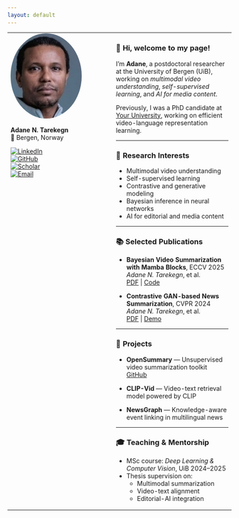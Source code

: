 ```yaml
---
layout: default
---
```


<table style="border-collapse: collapse; border: none;">
<tr style="border: none;">
<td width="200" valign="top" style="border: none;">

<img src="images/ad.jpg" width="160" style="border-radius: 60%;" alt="Adane N. Tarekegn" />

**Adane N. Tarekegn**  
📍 Bergen, Norway

[![LinkedIn](https://img.shields.io/badge/-LinkedIn-0077B5?style=flat&logo=linkedin&logoColor=white)](https://www.linkedin.com/in/yourprofile)  
[![GitHub](https://img.shields.io/badge/-GitHub-181717?style=flat&logo=github&logoColor=white)](https://github.com/adanent)  
[![Scholar](https://img.shields.io/badge/-Google%20Scholar-4285F4?style=flat&logo=google-scholar&logoColor=white)](https://scholar.google.com/citations?user=yourID)  
[![Email](https://img.shields.io/badge/-Email-D14836?style=flat&logo=gmail&logoColor=white)](mailto:adane.tarekegn@uib.no)

</td>
<td valign="top" style="padding-left: 30px; border: none;">

### 👋 Hi, welcome to my page!

I’m **Adane**, a postdoctoral researcher at the University of Bergen (UiB), working on *multimodal video understanding*, *self-supervised learning*, and *AI for media content*.

Previously, I was a PhD candidate at [Your University](#), working on efficient video-language representation learning.

---

### 🧠 Research Interests

- Multimodal video understanding  
- Self-supervised learning  
- Contrastive and generative modeling  
- Bayesian inference in neural networks  
- AI for editorial and media content

---

### 📚 Selected Publications

- **Bayesian Video Summarization with Mamba Blocks**, ECCV 2025  
  *Adane N. Tarekegn*, et al.  
  [PDF](#) | [Code](#)

- **Contrastive GAN-based News Summarization**, CVPR 2024  
  *Adane N. Tarekegn*, et al.  
  [PDF](#) | [Demo](#)

---

### 🚀 Projects

- **OpenSummary** — Unsupervised video summarization toolkit  
  [GitHub](https://github.com/adanent/opensummary)

- **CLIP-Vid** — Video-text retrieval model powered by CLIP

- **NewsGraph** — Knowledge-aware event linking in multilingual news

---

### 🎓 Teaching & Mentorship

- MSc course: *Deep Learning & Computer Vision*, UiB 2024–2025  
- Thesis supervision on:
  - Multimodal summarization
  - Video-text alignment
  - Editorial-AI integration

</td>
</tr>
</table>
